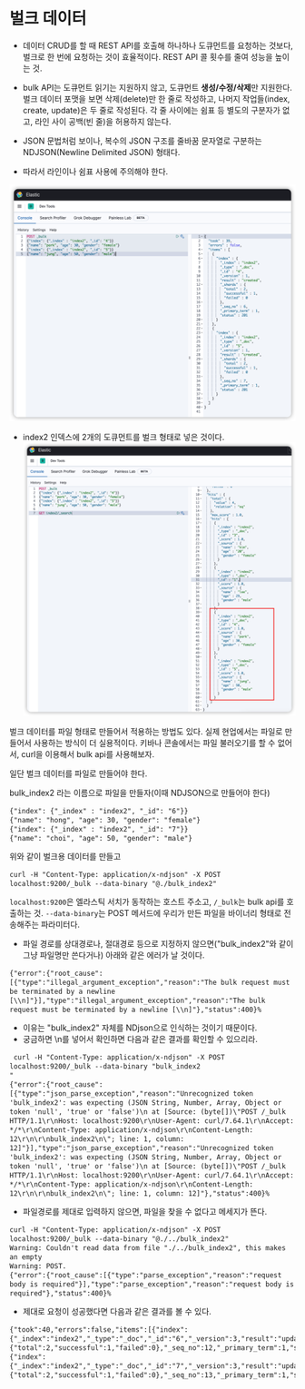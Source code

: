 # 벌크 데이터

- 데이터 CRUD를 할 때 REST API를 호출해 하나하나 도큐먼트를 요청하는 것보다, 벌크로 한 번에 요청하는 것이 효율적이다. REST API 콜 횟수를 줄여 성능을 높이는 것.

- bulk API는 도큐먼트 읽기는 지원하지 않고, 도큐먼트 **생성/수정/삭제**만 지원한다. 벌크 데이터 포맷을 보면 삭제(delete)만 한 줄로 작성하고, 나머지 작업들(index, create, update)은 두 줄로 작성된다. 각 줄 사이에는 쉼표 등 별도의 구분자가 없고, 라인 사이 공백(빈 줄)을 허용하지 않는다.
- JSON 문법처럼 보이나, 복수의 JSON 구조를 줄바꿈 문자열로 구분하는 NDJSON(Newline Delimited JSON) 형태다.
- 따라서 라인이나 쉼표 사용에 주의해야 한다.

![](/images/2022-03-17-03-05-50.png)

- index2 인덱스에 2개의 도큐먼트를 벌크 형태로 넣은 것이다.
![](/images/2022-03-17-03-15-32.png)

벌크 데이터를 파일 형태로 만들어서 적용하는 방법도 있다.
실제 현업에서는 파일로 만들어서 사용하는 방식이 더 실용적이다.
키바나 콘솔에서는 파일 불러오기를 할 수 없어서, curl을 이용해서 bulk api를 사용해보자.

일단 벌크 데이터를 파일로 만들어야 한다.

bulk_index2 라는 이름으로 파일을 만들자(이때 NDJSON으로 만들어야 한다)
```
{"index": {"_index" : "index2", "_id": "6"}}
{"name": "hong", "age": 30, "gender": "female"}
{"index": {"_index" : "index2", "_id": "7"}}
{"name": "choi", "age": 50, "gender": "male"}
```

위와 같이 벌크용 데이터를 만들고
```
curl -H "Content-Type: application/x-ndjson" -X POST localhost:9200/_bulk --data-binary "@./bulk_index2"
```
`localhost:9200`은 엘라스틱 서치가 동작하는 호스트 주소고, `/_bulk`는 bulk api를 호출하는 것. `--data-binary`는 POST 메서드에 우리가 만든 파일을 바이너리 형태로 전송해주는 파라미터다.

- 파일 경로를 상대경로나, 절대경로 등으로 지정하지 않으면("bulk_index2"와 같이 그냥 파일명만 쓴다거나) 아래와 같은 에러가 날 것이다. 
```
{"error":{"root_cause":[{"type":"illegal_argument_exception","reason":"The bulk request must be terminated by a newline [\\n]"}],"type":"illegal_argument_exception","reason":"The bulk request must be terminated by a newline [\\n]"},"status":400}%  
```
- 이유는 "bulk_index2" 자체를 NDjson으로 인식하는 것이기 때문이다.
- 궁금하면 \n를 넣어서 확인하면 다음과 같은 결과를 확인할 수 있으리라.
```
 curl -H "Content-Type: application/x-ndjson" -X POST localhost:9200/_bulk --data-binary "bulk_index2 
"
{"error":{"root_cause":[{"type":"json_parse_exception","reason":"Unrecognized token 'bulk_index2': was expecting (JSON String, Number, Array, Object or token 'null', 'true' or 'false')\n at [Source: (byte[])\"POST /_bulk HTTP/1.1\r\nHost: localhost:9200\r\nUser-Agent: curl/7.64.1\r\nAccept: */*\r\nContent-Type: application/x-ndjson\r\nContent-Length: 12\r\n\r\nbulk_index2\n\"; line: 1, column: 12]"}],"type":"json_parse_exception","reason":"Unrecognized token 'bulk_index2': was expecting (JSON String, Number, Array, Object or token 'null', 'true' or 'false')\n at [Source: (byte[])\"POST /_bulk HTTP/1.1\r\nHost: localhost:9200\r\nUser-Agent: curl/7.64.1\r\nAccept: */*\r\nContent-Type: application/x-ndjson\r\nContent-Length: 12\r\n\r\nbulk_index2\n\"; line: 1, column: 12]"},"status":400}%          
```

- 파일경로를 제대로 입력하지 않으면, 파일을 찾을 수 없다고 메세지가 뜬다.
```
curl -H "Content-Type: application/x-ndjson" -X POST localhost:9200/_bulk --data-binary "@./../bulk_index2"
Warning: Couldn't read data from file "./../bulk_index2", this makes an empty 
Warning: POST.
{"error":{"root_cause":[{"type":"parse_exception","reason":"request body is required"}],"type":"parse_exception","reason":"request body is required"},"status":400}%  
```

- 제대로 요청이 성공했다면 다음과 같은 결과를 볼 수 있다.
```
{"took":40,"errors":false,"items":[{"index":{"_index":"index2","_type":"_doc","_id":"6","_version":3,"result":"updated","_shards":{"total":2,"successful":1,"failed":0},"_seq_no":12,"_primary_term":1,"status":200}},{"index":{"_index":"index2","_type":"_doc","_id":"7","_version":3,"result":"updated","_shards":{"total":2,"successful":1,"failed":0},"_seq_no":13,"_primary_term":1,"status":200}}]}%    
```